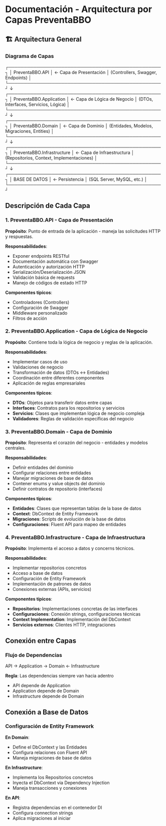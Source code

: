 # Documentación - Arquitectura por Capas PreventaBBO

## 🏗️ Arquitectura General

### Diagrama de Capas
┌─────────────────────────────────────────────────┐
│ PreventaBBO.API │ ← Capa de Presentación
│ (Controllers, Swagger, Endpoints) │
└─────────────────────────────────────────────────┘
↓
┌─────────────────────────────────────────────────┐
│ PreventaBBO.Application │ ← Capa de Lógica de Negocio
│ (DTOs, Interfaces, Servicios, Lógica) │
└─────────────────────────────────────────────────┘
↓
┌─────────────────────────────────────────────────┐
│ PreventaBBO.Domain │ ← Capa de Dominio
│ (Entidades, Modelos, Migraciones, Entities) │
└─────────────────────────────────────────────────┘
↓
┌─────────────────────────────────────────────────┐
│ PreventaBBO.Infrastructure │ ← Capa de Infraestructura
│ (Repositorios, Context, Implementaciones) │
└─────────────────────────────────────────────────┘
↓
┌─────────────────────────────────────────────────┐
│ BASE DE DATOS │ ← Persistencia
│ (SQL Server, MySQL, etc.) │
└─────────────────────────────────────────────────┘

##  Descripción de Cada Capa

### 1. PreventaBBO.API - Capa de Presentación

**Propósito**: Punto de entrada de la aplicación - maneja las solicitudes HTTP y respuestas.

**Responsabilidades**:
- Exponer endpoints RESTful
- Documentación automática con Swagger
- Autenticación y autorización HTTP
- Serialización/Deserialización JSON
- Validación básica de requests
- Manejo de códigos de estado HTTP

**Componentes típicos**:
- Controladores (Controllers)
- Configuración de Swagger
- Middleware personalizado
- Filtros de acción

### 2. PreventaBBO.Application - Capa de Lógica de Negocio

**Propósito**: Contiene toda la lógica de negocio y reglas de la aplicación.

**Responsabilidades**:
- Implementar casos de uso
- Validaciones de negocio
- Transformación de datos (DTOs ↔ Entidades)
- Coordinación entre diferentes componentes
- Aplicación de reglas empresariales

**Componentes típicos**:
- **DTOs**: Objetos para transferir datos entre capas
- **Interfaces**: Contratos para los repositorios y servicios
- **Servicios**: Clases que implementan lógica de negocio compleja
- **Validadores**: Reglas de validación específicas del negocio

### 3. PreventaBBO.Domain - Capa de Dominio

**Propósito**: Representa el corazón del negocio - entidades y modelos centrales.

**Responsabilidades**:
- Definir entidades del dominio
- Configurar relaciones entre entidades
- Manejar migraciones de base de datos
- Contener enums y value objects del dominio
- Definir contratos de repositorio (interfaces)

**Componentes típicos**:
- **Entidades**: Clases que representan tablas de la base de datos
- **Context**: DbContext de Entity Framework
- **Migraciones**: Scripts de evolución de la base de datos
- **Configuraciones**: Fluent API para mapeo de entidades

### 4. PreventaBBO.Infrastructure - Capa de Infraestructura

**Propósito**: Implementa el acceso a datos y concerns técnicos.

**Responsabilidades**:
- Implementar repositorios concretos
- Acceso a base de datos
- Configuración de Entity Framework
- Implementación de patrones de datos
- Conexiones externas (APIs, servicios)

**Componentes típicos**:
- **Repositorios**: Implementaciones concretas de las interfaces
- **Configuraciones**: Conexión strings, configuraciones técnicas
- **Context Implementation**: Implementación del DbContext
- **Servicios externos**: Clientes HTTP, integraciones

## Conexión entre Capas

### Flujo de Dependencias
API → Application → Domain ← Infrastructure

**Regla**: Las dependencias siempre van hacia adentro
- API depende de Application
- Application depende de Domain
- Infrastructure depende de Domain

## Conexión a Base de Datos

### Configuración de Entity Framework

**En Domain**:
- Define el DbContext y las Entidades
- Configura relaciones con Fluent API
- Maneja migraciones de base de datos

**En Infrastructure**:
- Implementa los Repositorios concretos
- Inyecta el DbContext via Dependency Injection
- Maneja transacciones y conexiones

**En API**:
- Registra dependencias en el contenedor DI
- Configura connection strings
- Aplica migraciones al iniciar
